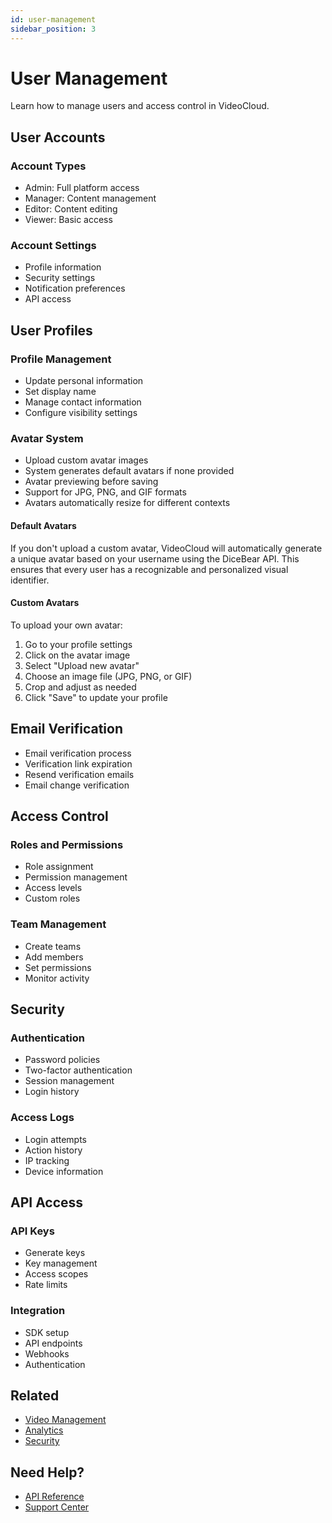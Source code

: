 ```yaml
---
id: user-management
sidebar_position: 3
---
```


# User Management

Learn how to manage users and access control in VideoCloud.

## User Accounts

### Account Types
- Admin: Full platform access
- Manager: Content management
- Editor: Content editing
- Viewer: Basic access

### Account Settings
- Profile information
- Security settings
- Notification preferences
- API access

## User Profiles

### Profile Management
- Update personal information
- Set display name
- Manage contact information
- Configure visibility settings

### Avatar System
- Upload custom avatar images
- System generates default avatars if none provided
- Avatar previewing before saving
- Support for JPG, PNG, and GIF formats
- Avatars automatically resize for different contexts

#### Default Avatars
If you don't upload a custom avatar, VideoCloud will automatically generate a unique avatar based on your username using the DiceBear API. This ensures that every user has a recognizable and personalized visual identifier.

#### Custom Avatars
To upload your own avatar:
1. Go to your profile settings
2. Click on the avatar image
3. Select "Upload new avatar"
4. Choose an image file (JPG, PNG, or GIF)
5. Crop and adjust as needed
6. Click "Save" to update your profile

## Email Verification

- Email verification process
- Verification link expiration
- Resend verification emails
- Email change verification

## Access Control

### Roles and Permissions
- Role assignment
- Permission management
- Access levels
- Custom roles

### Team Management
- Create teams
- Add members
- Set permissions
- Monitor activity

## Security

### Authentication
- Password policies
- Two-factor authentication
- Session management
- Login history

### Access Logs
- Login attempts
- Action history
- IP tracking
- Device information

## API Access

### API Keys
- Generate keys
- Key management
- Access scopes
- Rate limits

### Integration
- SDK setup
- API endpoints
- Webhooks
- Authentication

## Related

- [Video Management](/docs/user-guide/video-management)
- [Analytics](/docs/user-guide/analytics)
- [Security](/docs/user-guide/security)

## Need Help?

- [API Reference](/docs/api/api-overview)
- [Support Center](https://support.videocloud.com) 